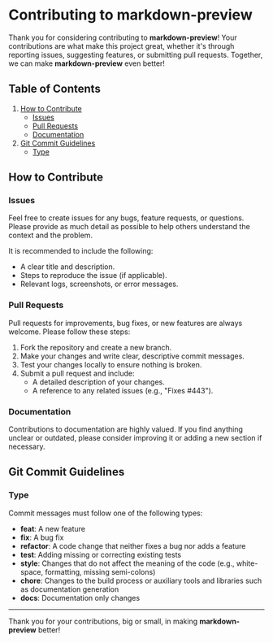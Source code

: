 # Contributing to markdown-preview

Thank you for considering contributing to **markdown-preview**! Your contributions are what make this project great, whether it's through reporting issues, suggesting features, or submitting pull requests. Together, we can make **markdown-preview** even better!

## Table of Contents

1. [How to Contribute](#how-to-contribute)
   - [Issues](#issues)
   - [Pull Requests](#pull-requests)
   - [Documentation](#documentation)
2. [Git Commit Guidelines](#git-commit-guidelines)
   - [Type](#type)

## How to Contribute

### Issues

Feel free to create issues for any bugs, feature requests, or questions. Please provide as much detail as possible to help others understand the context and the problem.

It is recommended to include the following:

- A clear title and description.
- Steps to reproduce the issue (if applicable).
- Relevant logs, screenshots, or error messages.

### Pull Requests

Pull requests for improvements, bug fixes, or new features are always welcome. Please follow these steps:

1. Fork the repository and create a new branch.
2. Make your changes and write clear, descriptive commit messages.
3. Test your changes locally to ensure nothing is broken.
4. Submit a pull request and include:
   - A detailed description of your changes.
   - A reference to any related issues (e.g., "Fixes #443").

### Documentation

Contributions to documentation are highly valued. If you find anything unclear or outdated, please consider improving it or adding a new section if necessary.

## Git Commit Guidelines

### Type

Commit messages must follow one of the following types:

- **feat**: A new feature
- **fix**: A bug fix
- **refactor**: A code change that neither fixes a bug nor adds a feature
- **test**: Adding missing or correcting existing tests
- **style**: Changes that do not affect the meaning of the code (e.g., white-space, formatting, missing semi-colons)
- **chore**: Changes to the build process or auxiliary tools and libraries such as documentation generation
- **docs**: Documentation only changes

---

Thank you for your contributions, big or small, in making **markdown-preview** better!
